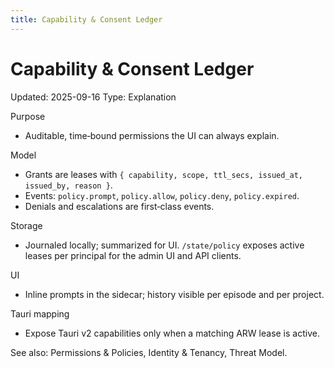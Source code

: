 ```yaml
---
title: Capability & Consent Ledger
---
```


# Capability & Consent Ledger
Updated: 2025-09-16
Type: Explanation

Purpose
- Auditable, time‑bound permissions the UI can always explain.

Model
- Grants are leases with `{ capability, scope, ttl_secs, issued_at, issued_by, reason }`.
- Events: `policy.prompt`, `policy.allow`, `policy.deny`, `policy.expired`.
- Denials and escalations are first‑class events.

Storage
- Journaled locally; summarized for UI. `/state/policy` exposes active leases per principal for the admin UI and API clients.

UI
- Inline prompts in the sidecar; history visible per episode and per project.

Tauri mapping
- Expose Tauri v2 capabilities only when a matching ARW lease is active.

See also: Permissions & Policies, Identity & Tenancy, Threat Model.
